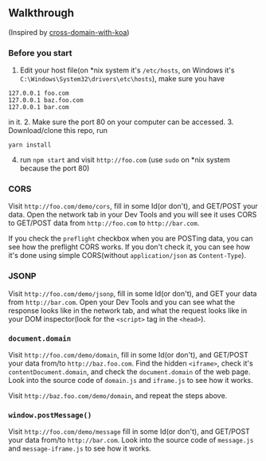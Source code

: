 ## Walkthrough

(Inspired by [cross-domain-with-koa](https://github.com/joyeecheung/cross-domain-with-koa))

### Before you start

1. Edit your host file(on *nix system it's `/etc/hosts`, on Windows it's `C:\Windows\System32\drivers\etc\hosts`), make sure you have

```
127.0.0.1 foo.com
127.0.0.1 baz.foo.com
127.0.0.1 bar.com
```
in it.
2. Make sure the port 80 on your computer can be accessed.
3. Download/clone this repo, run

```
yarn install
```
4. run `npm start` and visit `http://foo.com` (use `sudo` on *nix system because the port 80)

### CORS

Visit `http://foo.com/demo/cors`, fill in some Id(or don't), and GET/POST your data. Open the network tab in your Dev Tools and you will see it uses CORS to GET/POST data from `http://foo.com` to `http://bar.com`.

If you check the `preflight` checkbox when you are POSTing data, you can see how the preflight CORS works. If you don't check it, you can see how it's done using simple CORS(without `application/json` as `Content-Type`).

### JSONP
 
Visit `http://foo.com/demo/jsonp`, fill in some Id(or don't), and GET your data from `http://bar.com`. Open your Dev Tools and you can see what the response looks like in the network tab, and what the request looks like in your DOM inspector(look for the `<script>` tag in the `<head>`).

### `document.domain`

Visit `http://foo.com/demo/domain`, fill in some Id(or don't), and GET/POST your data from/to `http://baz.foo.com`. Find the hidden `<iframe>`, check it's `contentDocument.domain`, and check the `document.domain` of the web page. Look into the source code of `domain.js` and `iframe.js` to see how it works.

Visit `http://baz.foo.com/demo/domain`, and repeat the steps above.

### `window.postMessage()`

Visit `http://foo.com/demo/message` fill in some Id(or don't), and GET/POST your data from/to `http://bar.com`. Look into the source code of `message.js` and `message-iframe.js` to see how it works.
